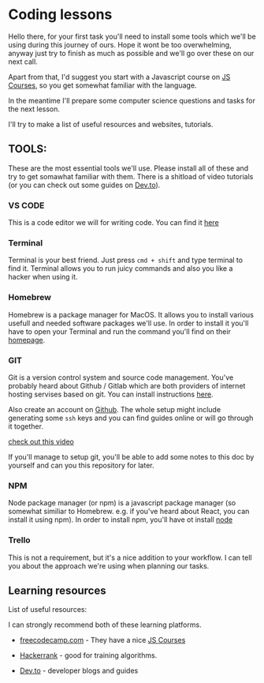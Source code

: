 # Coding lessons

Hello there, for your first task you'll need to install some tools which we'll be using during this journey of ours. Hope it wont be too overwhelming, anyway just try to finish as much as possible and we'll go over these on our next call.

Apart from that, I'd suggest you start with a Javascript course on [JS Courses](https://www.freecodecamp.org/learn/javascript-algorithms-and-data-structures/), so you get somewhat familiar with the language.

In the meantime I'll prepare some computer science questions and tasks for the next lesson.

I'll try to make a list of useful resources and websites, tutorials.

## TOOLS:

These are the most essential tools we'll use. Please install all of these and
try to get somawhat familiar with them. There is a shitload of video tutorials (or you can check out some guides on [Dev.to](https://dev.to)).

### VS CODE

This is a code editor we will for writing code.
You can find it [here](https://code.visualstudio.com)

### Terminal

Terminal is your best friend. Just press `cmd + shift` and type terminal to find it. Terminal allows you to run juicy commands and also you like a hacker when using it.

### Homebrew

Homebrew is a package manager for MacOS. It allows you to install various usefull and needed software packages we'll use.
In order to install it you'll have to open your Terminal and run the command you'll find on their [homepage](https://brew.sh).

### GIT

Git is a version control system and source code management. You've probably heard about Github / Gitlab which are both providers of internet hosting servises based on git.
You can install instructions [here](https://git-scm.com/download/mac).

Also create an account on [Github](https://github.com). The whole setup might include generating some `ssh` keys and you can find guides online or will go through it together.

[check out this video](https://www.youtube.com/watch?v=RGOj5yH7evk)

If you'll manage to setup git, you'll be able to add some notes to this doc by yourself and can you this repository for later.

### NPM

Node package manager (or npm) is a javascript package manager (so somewhat similiar to Homebrew. e.g. if you've heard about React, you can install it using npm). In order to install npm, you'll have ot install [node](https://nodejs.org/en/download/package-manager/#macos)

### Trello

This is not a requirement, but it's a nice addition to your workflow. I can tell you about the approach we're using when planning our tasks.

## Learning resources

List of useful resources:

I can strongly recommend both of these learning platforms.

- [freecodecamp.com](https://freecodecamp.com) - They have a nice [JS Courses](https://www.freecodecamp.org/learn/javascript-algorithms-and-data-structures/)
- [Hackerrank](https://www.hackerrank.com) - good for training algorithms.

- [Dev.to](https://dev.to) - developer blogs and guides

<!-- todo: add more resoureces (yt channels and shite) -->
